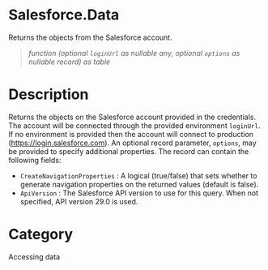 ﻿# Salesforce.Data
Returns the objects from the Salesforce account.
> _function (optional <code>loginUrl</code> as nullable any, optional <code>options</code> as nullable record) as table_
# Description 
Returns the objects on the Salesforce account provided in the credentials. The account will be connected through the provided environment <code>loginUrl</code>. If no environment is provided then the account will connect to production (https://login.salesforce.com). An optional record parameter, <code>options</code>, may be provided to specify additional properties. The record can contain the following fields:
    <ul>
<li><code>CreateNavigationProperties</code> : A logical (true/false) that sets whether to generate navigation properties on the returned values (default is false).</li>
<li><code>ApiVersion</code> : The Salesforce API version to use for this query. When not specified, API version 29.0 is used.</li>
</ul>

    

# Category 
Accessing data
